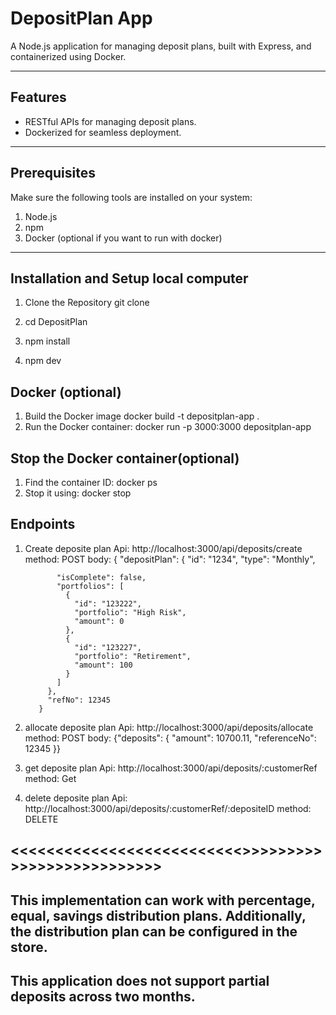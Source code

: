 # DepositPlan App
A Node.js application for managing deposit plans, built with Express, and containerized using Docker.

---

## Features
- RESTful APIs for managing deposit plans.
- Dockerized for seamless deployment.

---

## Prerequisites
Make sure the following tools are installed on your system:
1. Node.js
2. npm
3. Docker (optional if you want to run with docker)

---

## Installation and Setup local computer

1. Clone the Repository
    git clone <repository-url>

2. cd DepositPlan
3. npm install
4. npm dev

## Docker (optional)
1. Build the Docker image
    docker build -t depositplan-app .
2. Run the Docker container:
    docker run -p 3000:3000 depositplan-app

## Stop the Docker container(optional)
1. Find the container ID:
    docker ps
2. Stop it using:
    docker stop <container-id>

## Endpoints

1. Create deposite plan
    Api: http://localhost:3000/api/deposits/create
    method: POST
    body: {
            "depositPlan": {
              "id": "1234",
              "type": "Monthly",
              
              "isComplete": false,
              "portfolios": [
                {
                  "id": "123222",
                  "portfolio": "High Risk",
                  "amount": 0
                },
                {
                  "id": "123227",
                  "portfolio": "Retirement",
                  "amount": 100
                }
              ]
            },
            "refNo": 12345
          }


2. allocate deposite plan
    Api: http://localhost:3000/api/deposits/allocate
    method: POST
    body: {"deposits": { "amount": 10700.11, "referenceNo": 12345 }}

3. get deposite plan
    Api: http://localhost:3000/api/deposits/:customerRef
    method: Get

4. delete deposite plan
    Api: http://localhost:3000/api/deposits/:customerRef/:depositeID
    method: DELETE

## <<<<<<<<<<<<<<<<<<<<<<<<<<<FYI>>>>>>>>>>>>>>>>>>>>>>>>>>>
## This implementation can work with percentage, equal, savings distribution plans. Additionally, the distribution plan can be configured in the store.
## This application does not support partial deposits across two months.